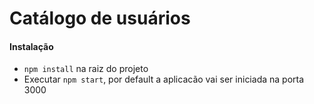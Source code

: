 # Catálogo de usuários

#### Instalação
  - `npm install` na raiz do projeto
  - Executar `npm start`, por default a aplicacão vai ser iniciada na porta 3000
